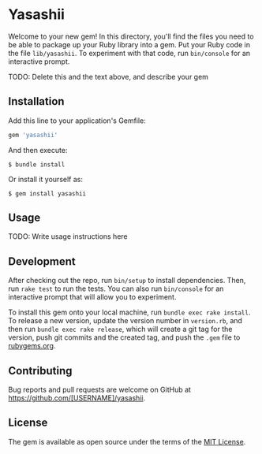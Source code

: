 # Yasashii

Welcome to your new gem! In this directory, you'll find the files you need to be able to package up your Ruby library into a gem. Put your Ruby code in the file `lib/yasashii`. To experiment with that code, run `bin/console` for an interactive prompt.

TODO: Delete this and the text above, and describe your gem

## Installation

Add this line to your application's Gemfile:

```ruby
gem 'yasashii'
```

And then execute:

    $ bundle install

Or install it yourself as:

    $ gem install yasashii

## Usage

TODO: Write usage instructions here

## Development

After checking out the repo, run `bin/setup` to install dependencies. Then, run `rake test` to run the tests. You can also run `bin/console` for an interactive prompt that will allow you to experiment.

To install this gem onto your local machine, run `bundle exec rake install`. To release a new version, update the version number in `version.rb`, and then run `bundle exec rake release`, which will create a git tag for the version, push git commits and the created tag, and push the `.gem` file to [rubygems.org](https://rubygems.org).

## Contributing

Bug reports and pull requests are welcome on GitHub at https://github.com/[USERNAME]/yasashii.

## License

The gem is available as open source under the terms of the [MIT License](https://opensource.org/licenses/MIT).

